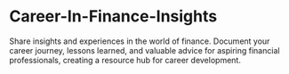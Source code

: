# Career-In-Finance-Insights
Share insights and experiences in the world of finance. Document your career journey, lessons learned, and valuable advice for aspiring financial professionals, creating a resource hub for career development.
